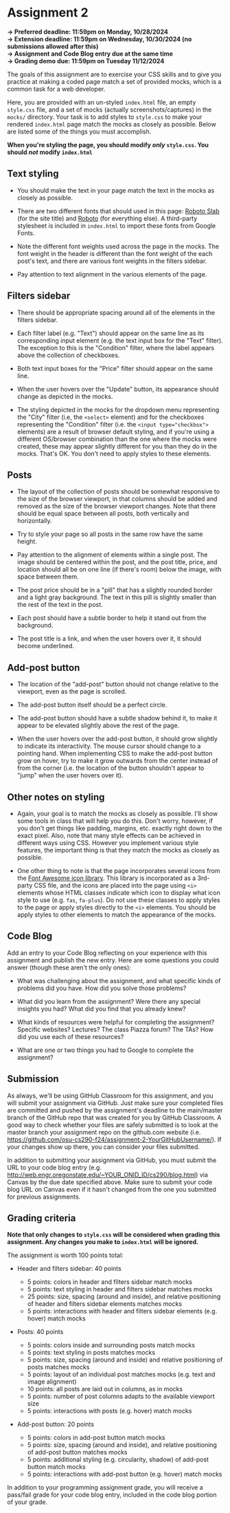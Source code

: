 # Assignment 2

**→ Preferred deadline: 11:59pm on Monday, 10/28/2024** <br/>
**→ Extension deadline: 11:59pm on Wednesday, 10/30/2024 (no submissions allowed after this)** <br/>
**→ Assignment and Code Blog entry due at the same time** <br/>
**→ Grading demo due: 11:59pm on Tuesday 11/12/2024**

The goals of this assignment are to exercise your CSS skills and to give you practice at making a coded page 
match a set of provided mocks, which is a common task for a web developer.

Here, you are provided with an un-styled `index.html` file, an empty `style.css` file, and a set of mocks 
(actually screenshots/captures) in the `mocks/` directory.  Your task is to add styles to `style.css` to make 
your rendered `index.html` page match the mocks as closely as possible.  Below are listed some of the 
things you must accomplish.

**When you're styling the page, you should modify *only* `style.css`.  You should *not* modify `index.html`**

## Text styling

* You should make the text in your page match the text in the mocks as closely as possible.

* There are two different fonts that should used in this page: [Roboto Slab](https://fonts.google.com/specimen/Roboto+Slab) (for the site title) and [Roboto](https://fonts.google.com/specimen/Roboto) (for everything else).  A third-party stylesheet is included in `index.html` to import these fonts from Google Fonts.

* Note the different font weights used across the page in the mocks.  The font weight in the header is different than the font weight of the each post's text, and there are various font weights in the filters sidebar.

* Pay attention to text alignment in the various elements of the page.

## Filters sidebar

* There should be appropriate spacing around all of the elements in the filters sidebar.

* Each filter label (e.g. "Text") should appear on the same line as its corresponding input element (e.g. the text input box for the "Text" filter).  The exception to this is the "Condition" filter, where the label appears above the collection of checkboxes.

* Both text input boxes for the "Price" filter should appear on the same line.

* When the user hovers over the "Update" button, its appearance should change as depicted in the mocks.

* The styling depicted in the mocks for the dropdown menu representing the "City" filter (i.e, the `<select>` element) and for the checkboxes representing the "Condition" filter (i.e. the `<input type="checkbox">` elements) are a result of browser default styling, and if you're using a different OS/browser combination than the one where the mocks were created, these may appear slightly different for you than they do in the mocks.  That's OK.  You don't need to apply styles to these elements.

## Posts

* The layout of the collection of posts should be somewhat responsive to the size of the browser viewport, in that columns should be added and removed as the size of the browser viewport changes.  Note that there should be equal space between all posts, both vertically and horizontally.

* Try to style your page so all posts in the same row have the same height.

* Pay attention to the alignment of elements within a single post.  The image should be centered within the post, and the post title, price, and location should all be on one line (if there's room) below the image, with space between them.

* The post price should be in a "pill" that has a slightly rounded border and a light gray background.  The text in this pill is slightly smaller than the rest of the text in the post.

* Each post should have a subtle border to help it stand out from the background.

* The post title is a link, and when the user hovers over it, it should become underlined.

## Add-post button

* The location of the "add-post" button should not change relative to the viewport, even as the page is scrolled.

* The add-post button itself should be a perfect circle.

* The add-post button should have a subtle shadow behind it, to make it appear to be elevated slightly above the rest of the page.

* When the user hovers over the add-post button, it should grow slightly to indicate its interactivity.  The mouse cursor should change to a pointing hand.  When implementing CSS to make the add-post button grow on hover, try to make it grow outwards from the center instead of from the corner (i.e. the location of the button shouldn't appear to "jump" when the user hovers over it).

## Other notes on styling

* Again, your goal is to match the mocks as closely as possible.  I'll show some tools in class that will help you do this.  Don't worry, however, if you don't get things like padding, margins, etc. exactly right down to the exact pixel.  Also, note that many style effects can be achieved in different ways using CSS.  However you implement various style features, the important thing is that they match the mocks as closely as possible.

* One other thing to note is that the page incorporates several icons from the [Font Awesome icon library](https://fontawesome.com/icons?d=gallery).  This library is incorporated as a 3rd-party CSS file, and the icons are placed into the page using `<i>` elements whose HTML classes indicate which icon to display what icon style to use (e.g. `fas`, `fa-plus`).  Do not use these classes to apply styles to the page or apply styles directly to the `<i>` elements.  You should be apply styles to other elements to match the appearance of the mocks.

## Code Blog

Add an entry to your Code Blog reflecting on your experience with this assignment and publish the new entry.  Here are some questions you could answer (though these aren't the only ones):

* What was challenging about the assignment, and what specific kinds of problems did you have.  How did you solve those problems?

* What did you learn from the assignment?  Were there any special insights you had?  What did you find that you already knew?

* What kinds of resources were helpful for completing the assignment?  Specific websites?  Lectures?  The class Piazza forum?  The TAs?  How did you use each of these resources?

* What are one or two things you had to Google to complete the assignment?

## Submission

As always, we'll be using GitHub Classroom for this assignment, and you will submit your assignment via GitHub.  Just make sure your completed files are committed and pushed by the assignment's deadline to the main/master branch of the GitHub repo that was created for you by GitHub Classroom.  A good way to check whether your files are safely submitted is to look at the master branch your assignment repo on the github.com website (i.e. https://github.com/osu-cs290-f24/assignment-2-YourGitHubUsername/). If your changes show up there, you can consider your files submitted.

In addition to submitting your assignment via GitHub, you must submit the URL to your code blog entry (e.g. http://web.engr.oregonstate.edu/~YOUR_ONID_ID/cs290/blog.html) via Canvas by the due date specified above.  Make sure to submit your code blog URL on Canvas even if it hasn't changed from the one you submitted for previous assignments.

## Grading criteria

**Note that only changes to `style.css` will be considered when grading this assignment.  Any changes you make to `index.html` will be ignored.**

The assignment is worth 100 points total:

* Header and filters sidebar: 40 points
  * 5 points: colors in header and filters sidebar match mocks
  * 5 points: text styling in header and filters sidebar matches mocks
  * 25 points: size, spacing (around and inside), and relative positioning of header and filters sidebar elements matches mocks
  * 5 points: interactions with header and filters sidebar elements (e.g. hover) match mocks

* Posts: 40 points
  * 5 points: colors inside and surrounding posts match mocks
  * 5 points: text styling in posts matches mocks
  * 5 points: size, spacing (around and inside) and relative positioning of posts matches mocks
  * 5 points: layout of an individual post matches mocks (e.g. text and image alignment)
  * 10 points: all posts are laid out in columns, as in mocks
  * 5 points: number of post columns adapts to the available viewport size
  * 5 points: interactions with posts (e.g. hover) match mocks

* Add-post button: 20 points
  * 5 points: colors in add-post button match mocks
  * 5 points: size, spacing (around and inside), and relative positioning of add-post button matches mocks
  * 5 points: additional styling (e.g. circularity, shadow) of add-post button match mocks
  * 5 points: interactions with add-post button (e.g. hover) match mocks

In addition to your programming assignment grade, you will receive a pass/fail grade for your code blog entry, included in the code blog portion of your grade.
